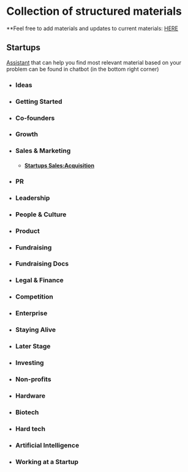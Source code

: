 # Collection of structured materials

**Feel free to add materials and updates to current materials: [HERE](https://github.com/evios/evios.github.io/)

## Startups
[Assistant](https://ender.ai/startup_mentor/) that can help you find most relevant material based on your problem can be found in chatbot (in the bottom right corner)

* ### Ideas

* ### Getting Started

* ### Co-founders

* ### Growth

* ### Sales & Marketing
  * #### [Startups Sales:Acquisition](https://evios.github.io/startups/sales)

* ### PR

* ### Leadership

* ### People & Culture

* ### Product

* ### Fundraising

* ### Fundraising Docs

* ### Legal & Finance

* ### Competition

* ### Enterprise

* ### Staying Alive

* ### Later Stage

* ### Investing

* ### Non-profits

* ### Hardware

* ### Biotech

* ### Hard tech

* ### Artificial Intelligence

* ### Working at a Startup
